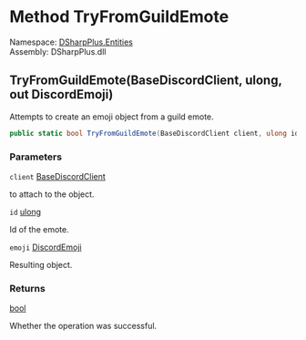 # Method TryFromGuildEmote

Namespace: [DSharpPlus.Entities](DSharpPlus.Entities.md)  
Assembly: DSharpPlus.dll

## <a id="DSharpPlus_Entities_DiscordEmoji_TryFromGuildEmote_DSharpPlus_BaseDiscordClient_System_UInt64_DSharpPlus_Entities_DiscordEmoji__"></a>TryFromGuildEmote\(BaseDiscordClient, ulong, out DiscordEmoji\)

Attempts to create an emoji object from a guild emote.

```csharp
public static bool TryFromGuildEmote(BaseDiscordClient client, ulong id, out DiscordEmoji emoji)
```

### Parameters

`client` [BaseDiscordClient](DSharpPlus.BaseDiscordClient.md)

<xref href="DSharpPlus.BaseDiscordClient" data-throw-if-not-resolved="false"></xref> to attach to the object.

`id` [ulong](https://learn.microsoft.com/dotnet/api/system.uint64)

Id of the emote.

`emoji` [DiscordEmoji](DSharpPlus.Entities.DiscordEmoji.md)

Resulting <xref href="DSharpPlus.Entities.DiscordEmoji" data-throw-if-not-resolved="false"></xref> object.

### Returns

[bool](https://learn.microsoft.com/dotnet/api/system.boolean)

Whether the operation was successful.

